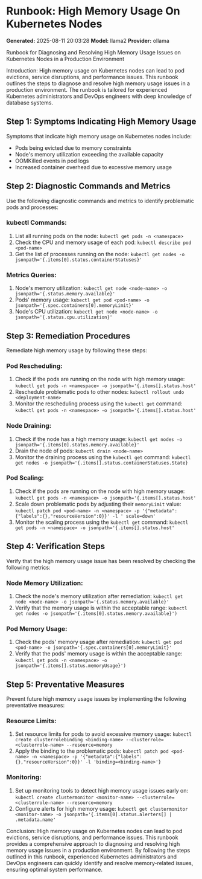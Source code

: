 # Runbook: High Memory Usage On Kubernetes Nodes

**Generated:** 2025-08-11 20:03:28
**Model:** llama2
**Provider:** ollama

Runbook for Diagnosing and Resolving High Memory Usage Issues on Kubernetes Nodes in a Production Environment

Introduction:
High memory usage on Kubernetes nodes can lead to pod evictions, service disruptions, and performance issues. This runbook outlines the steps to diagnose and resolve high memory usage issues in a production environment. The runbook is tailored for experienced Kubernetes administrators and DevOps engineers with deep knowledge of database systems.

Step 1: Symptoms Indicating High Memory Usage
---------------------------------------------

Symptoms that indicate high memory usage on Kubernetes nodes include:

* Pods being evicted due to memory constraints
* Node's memory utilization exceeding the available capacity
* OOMKilled events in pod logs
* Increased container overhead due to excessive memory usage

Step 2: Diagnostic Commands and Metrics
---------------------------------------

Use the following diagnostic commands and metrics to identify problematic pods and processes:

### kubectl Commands:

1. List all running pods on the node: `kubectl get pods -n <namespace>`
2. Check the CPU and memory usage of each pod: `kubectl describe pod <pod-name>`
3. Get the list of processes running on the node: `kubectl get nodes -o jsonpath='{.items[0].status.containerStatuses}'`

### Metrics Queries:

1. Node's memory utilization: `kubectl get node <node-name> -o jsonpath='{.status.memory.available}'`
2. Pods' memory usage: `kubectl get pod <pod-name> -o jsonpath='{.spec.containers[0].memoryLimit}'`
3. Node's CPU utilization: `kubectl get node <node-name> -o jsonpath='{.status.cpu.utilization}'`

Step 3: Remediation Procedures
------------------------------

Remediate high memory usage by following these steps:

### Pod Rescheduling:

1. Check if the pods are running on the node with high memory usage: `kubectl get pods -n <namespace> -o jsonpath='{.items[].status.host'`
2. Reschedule problematic pods to other nodes: `kubectl rollout undo <deployment-name>`
3. Monitor the rescheduling process using the `kubectl get` command: `kubectl get pods -n <namespace> -o jsonpath='{.items[].status.host'`

### Node Draining:

1. Check if the node has a high memory usage: `kubectl get nodes -o jsonpath='{.items[0].status.memory.available}'`
2. Drain the node of pods: `kubectl drain <node-name>`
3. Monitor the draining process using the `kubectl get` command: `kubectl get nodes -o jsonpath='{.items[].status.containerStatuses.State}`

### Pod Scaling:

1. Check if the pods are running on the node with high memory usage: `kubectl get pods -n <namespace> -o jsonpath='{.items[].status.host'`
2. Scale down problematic pods by adjusting their `memoryLimit` value: `kubectl patch pod <pod-name> -n <namespace> -p '{"metadata":{"labels":{},"resourceVersion":0}}' -l ' scale=down'`
3. Monitor the scaling process using the `kubectl get` command: `kubectl get pods -n <namespace> -o jsonpath='{.items[].status.host'`

Step 4: Verification Steps
-------------------------

Verify that the high memory usage issue has been resolved by checking the following metrics:

### Node Memory Utilization:

1. Check the node's memory utilization after remediation: `kubectl get node <node-name> -o jsonpath='{.status.memory.available}'`
2. Verify that the memory usage is within the acceptable range: `kubectl get nodes -o jsonpath='{.items[0].status.memory.available}')`

### Pod Memory Usage:

1. Check the pods' memory usage after remediation: `kubectl get pod <pod-name> -o jsonpath='{.spec.containers[0].memoryLimit}'`
2. Verify that the pods' memory usage is within the acceptable range: `kubectl get pods -n <namespace> -o jsonpath='{.items[].status.memoryUsage}')`

Step 5: Preventative Measures
-----------------------------

Prevent future high memory usage issues by implementing the following preventative measures:

### Resource Limits:

1. Set resource limits for pods to avoid excessive memory usage: `kubectl create clusterrolebinding <binding-name> --clusterrole=<clusterrole-name> --resource=memory`
2. Apply the binding to the problematic pods: `kubectl patch pod <pod-name> -n <namespace> -p '{"metadata":{"labels":{},"resourceVersion":0}}' -l 'binding=<binding-name>'}`

### Monitoring:

1. Set up monitoring tools to detect high memory usage issues early on: `kubectl create clustermonitor <monitor-name> --clusterrole=<clusterrole-name> --resource=memory`
2. Configure alerts for high memory usage: `kubectl get clustermonitor <monitor-name> -o jsonpath='{.items[0].status.alerters[] | .metadata.name'`

Conclusion:
High memory usage on Kubernetes nodes can lead to pod evictions, service disruptions, and performance issues. This runbook provides a comprehensive approach to diagnosing and resolving high memory usage issues in a production environment. By following the steps outlined in this runbook, experienced Kubernetes administrators and DevOps engineers can quickly identify and resolve memory-related issues, ensuring optimal system performance.